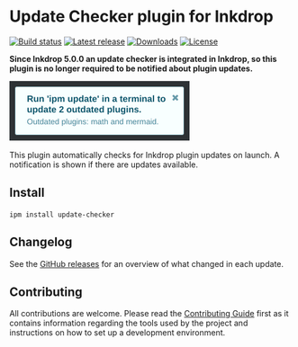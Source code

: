 # Update Checker plugin for Inkdrop

[![Build status](https://github.com/jmerle/inkdrop-update-checker/workflows/Build/badge.svg)](https://github.com/jmerle/inkdrop-update-checker/actions?query=workflow%3ABuild)
[![Latest release](https://inkdrop-plugin-badge.vercel.app/api/version/update-checker?style=flat)](https://my.inkdrop.app/plugins/update-checker)
[![Downloads](https://inkdrop-plugin-badge.vercel.app/api/downloads/update-checker?style=flat)](https://my.inkdrop.app/plugins/update-checker)
[![License](https://img.shields.io/github/license/jmerle/inkdrop-update-checker)](https://github.com/jmerle/inkdrop-update-checker/blob/master/LICENSE)

**Since Inkdrop 5.0.0 an update checker is integrated in Inkdrop, so this plugin is no longer required to be notified about plugin updates.**

![](./media/notification.png)

This plugin automatically checks for Inkdrop plugin updates on launch. A notification is shown if there are updates available.

## Install

```
ipm install update-checker
```

## Changelog

See the [GitHub releases](https://github.com/jmerle/inkdrop-update-checker/releases) for an overview of what changed in each update.

## Contributing

All contributions are welcome. Please read the [Contributing Guide](https://github.com/jmerle/inkdrop-update-checker/blob/master/CONTRIBUTING.md) first as it contains information regarding the tools used by the project and instructions on how to set up a development environment.
